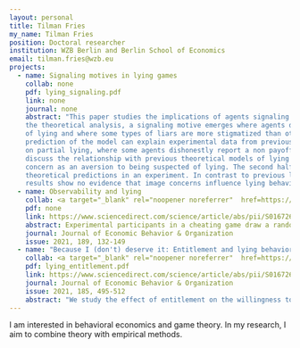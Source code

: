 ```yaml
---
layout: personal
title: Tilman Fries
my_name: Tilman Fries
position: Doctoral researcher
institution: WZB Berlin and Berlin School of Economics
email: tilman.fries@wzb.eu
projects:
  - name: Signaling motives in lying games
    collab: none
    pdf: lying_signaling.pdf
    link: none
    journal: none
    abstract: "This paper studies the implications of agents signaling their moral type in a lying game. In
    the theoretical analysis, a signaling motive emerges where agents dislike being suspected
    of lying and where some types of liars are more stigmatized than others. The equilibrium
    prediction of the model can explain experimental data from previous studies, in particular
    on partial lying, where some agents dishonestly report a non payoff-maximizing report. I
    discuss the relationship with previous theoretical models of lying that conceptualize the image
    concern as an aversion to being suspected of lying. The second half of the paper tests the
    theoretical predictions in an experiment. In contrast to previous literature, the experimental
    results show no evidence that image concerns influence lying behavior in the laboratory."
  - name: Observability and lying
    collab: <a target="_blank" rel="noopener noreferrer"  href=https://rady.ucsd.edu/people/faculty/gneezy/>Uri Gneezy</a>, <a target="_blank" rel="noopener noreferrer"   href=https://sites.google.com/site/agnekajackaite/home>Agne Kajackaite</a>, and <a target="_blank" rel="noopener noreferrer" href=https://www.danielparra.me/>Daniel Parra</a>
    pdf: none
    link: https://www.sciencedirect.com/science/article/abs/pii/S0167268121002778
    abstract: Experimental participants in a cheating game draw a random number and then report any number they wish, receiving a monetary payoff based only on the report. We study how these reports depend on the level of observability of both the random draw and the report by the experimenter. Our results show that whereas increasing the observability of the random draw decreases cheating, increasing the anonymity of the reports does not affect average reports.
    journal: Journal of Economic Behavior & Organization
    issue: 2021, 189, 132-149
  - name: "Because I (don't) deserve it: Entitlement and lying behavior"
    collab: <a target="_blank" rel="noopener noreferrer"  href=https://www.danielparra.me/>Daniel Parra</a>
    pdf: lying_entitlement.pdf
    link: https://www.sciencedirect.com/science/article/abs/pii/S0167268121001013?dgcid=author
    journal: Journal of Economic Behavior & Organization
    issue: 2021, 185, 495-512
    abstract: "We study the effect of entitlement on the willingness to lie. We set up a model of lying where individuals feel more or less entitled to their endowment  depending on how they earned it. When given the opportunity to lie to keep their endowment, individuals who feel more entitled are encouraged to lie while others are discouraged. To test the model predictions we use a laboratory experiment where we compare the lying behavior of participants endowed with a high endowment and participants endowed with a low endowment. In one treatment, the allocation of the endowment is decided by participants' performance, and in the other, it is determined by a random draw. Our study shows that deservingness influences lying in an intuitive direction: when participants' performance determines income, those who earn less money lie less than those who earn more. We do not find differences in lying when participants perform the same task but lie to keep windfall endowments."
---
```


I am interested in behavioral economics and game theory. In my research, I aim to combine theory with empirical methods.
